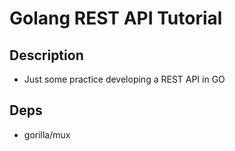 # Golang REST API Tutorial

## Description
- Just some practice developing a REST API in GO

## Deps
- gorilla/mux